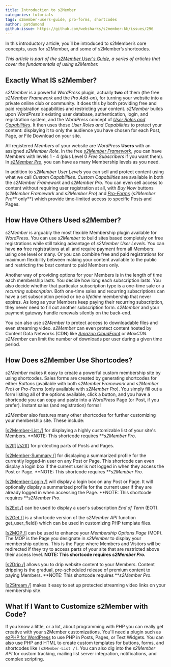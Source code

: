 ```yaml
---
title: Introduction to s2Member
categories: tutorials
tags: s2member-users-guide, pro-forms, shortcodes
author: patdumond
github-issue: https://github.com/websharks/s2member-kb/issues/296
---
```


In this introductory article, you’ll be introduced to s2Member’s core concepts, uses for s2Member, and some of s2Member’s shortcodes. 

*This article is part of the [s2Member User's Guide](http://s2member.com/kb/kb-tag/s2member-users-guide/), a series of articles that cover the fundamentals of using s2Member.*

## Exactly What IS s2Member?

_s2Member_ is a powerful _WordPress_ plugin, actually **two** of them (the free _s2Member Framework_ and the _Pro Add-on_), for turning your website into a private online club or community. It does this by both providing free and paid registration capabilities and restricting your content. _s2Member_ builds upon _WordPress's_ existing user database, authentication, login, and registration system, and the _WordPress_ concept of _[User Roles and Capabilities](https://www.google.com/url?q=https://codex.wordpress.org/Roles_and_Capabilities&sa=D&ust=1459969031030000&usg=AFQjCNGgCWiz32Dp4sS7bis6KgaDUI1rag)_. It then uses those _User Roles and Capabilities_ to protect your content: displaying it to only the audience you have chosen for each Post, Page, or File Download on your site.

All registered _Members_ of your website are _WordPress_ **Users** with an assigned _s2Member Role_. In the free _[s2Member Framework](https://s2member.com/register/?s2-ssl=yes)_, you can have Members with levels 1 - 4 (plus Level 0 _Free Subscribers_ if you want them). In _[s2Member Pro](https://s2member.com/checkout/?type%3Dsingle%26s2-ssl%3Dyes&sa=D&ust=1459969031032000&usg=AFQjCNGUQH1QrcEi7p4_tKpOskO6F7QvMw)_, you can have as many Membership levels as you need.

In addition to _s2Member User Levels_ you can sell and protect content using what we call _Custom Capabilities_. _Custom Capabilities_ are available in both the _s2Member Framework_ and _s2Member Pro_. You can even sell access to content without requiring user registration at all, with _Buy Now_ buttons (_s2Member Framework_ and _s2Member Pro_) and [_Pro-Forms_](http://s2member.com/kb-article/s2member-pro-forms/) (_s2Member Pro_** only**) which provide time-limited access to specific Posts and Pages.

## How Have Others Used s2Member?

_s2Member_ is arguably the most flexible Membership plugin available for _WordPress_. You can use _s2Member_ to build sites based completely on free registrations while still taking advantage of _s2Member User Levels_. You can have **no** free registrations at all and require payment from all Members: using one level or many. Or you can combine free and paid registrations for maximum flexibility between making your content available to the public and restricting the _best_ content to paid Members only.

Another way of providing options for your Members is in the length of time each membership lasts. You decide how long each subscription lasts. You also decide whether that particular subscription type is a one-time sale or a _recurring subscription_. Both one-time sales and recurring subscriptions can have a set subscription period or be a _lifetime_ membership that never expires. As long as your Members keep paying their recurring subscription, they never need to fill out another subscription form. _s2Member_ and your payment gateway handle renewals silently on the back-end.

You can also use _s2Member_ to protect access to downloadable files and even streaming video. _s2Member_ can even protect content hosted by Content Data Networks (CDN) like _[Amazon CloudFront](https://aws.amazon.com/cloudfront/&sa=D&ust=1459969031038000&usg=AFQjCNGNEejPuYM-qPc8lRqcLQWtmhx_vQ)_ or _MaxCDN_. _s2Member_ can limit the number of downloads per user during a given time period.

## How Does s2Member Use Shortcodes?

_s2Member_ makes it easy to create a powerful custom membership site by using shortcodes. Sales forms are created by generating shortcodes for either _Buttons_ (available with both _s2Member Framework_ and _s2Member Pro_) or _Pro-Forms_ (only available with _s2Member Pro_). You simply fill out a form listing all of the options available, click a button, and you have a shortcode you can copy and paste into a _WordPress_ Page (or Post, if you prefer). Instant sales (and registration) forms!

_s2Member_ also features many other shortcodes for further customizing your membership site. These include:

[[s2Member-List /]](http://s2member.com/kb-article/s2member-list-shortcode-documentation/) for displaying a highly customizable list of your site's Members. **NOTE: This shortcode requires **_s2Member Pro_.

[[s2If][/s2If]](http://s2member.com/kb-article/s2if-simple-shortcode-conditionals/) for protecting parts of Posts and Pages.

[[s2Member-Summary /]](http://s2member.com/kb-article/s2member-summary-shortcode-documentation/) for displaying a summarized profile for the currently logged-in user on any Post or Page. This shortcode can even display a login box if the current user is not logged in when they access the Post or Page. **NOTE: This shortcode requires **_s2Member Pro_.

[[s2Member-Login /]](http://s2member.com/kb-article/s2member-login-shortcode-documentation/) will display a login box on any Post or Page. It will optionally display a summarized profile for the current user if they are already logged in when accessing the Page. **NOTE: This shortcode requires **_s2Member Pro_.

[[s2Eot /]](http://s2member.com/kb-article/s2eot-shortcode-documentation) can be used to display a user's subscription _End of Term_ (EOT).

[[s2Get /]](http://s2member.com/kb-article/s2get-shortcode-documentation) is a shortcode version of the _s2Member API_ function get_user_field() which can be used in customizing PHP template files.

[[s2MOP /]](http://s2member.com/kb-article/s2mop-shortcode) can be used to enhance your _Membership Options Page_ (MOP). The MOP is the Page you designate in _s2Member_ to display your membership options. This is the Page where Members and Visitors will be redirected if they try to access parts of your site that are restricted above their access level. **NOTE: This shortcode requires **_s2Member Pro_**.**

[[s2Drip /]](http://s2member.com/kb-article/s2drip-shortcode) allows you to drip website content to your Members. Content dripping is the gradual, pre-scheduled release of premium content to paying Members. **NOTE: This shortcode requires **_s2Member Pro_.

[[s2Stream /]](http://s2member.com/kb-article/s2stream-shortcode-documentation) makes it easy to set up protected streaming video links on your membership site.

## What If I Want to Customize s2Member with Code?

If you know a little, or a lot, about programming with PHP you can really get creative with your s2Member customizations. You'll need a plugin such as [ezPHP for WordPress](http://s2member.com/kb-article/ezphp-for-wordpress) to use PHP in Posts, Pages, or Text Widgets. You can also use PHP and HTML to create custom templates for buttons, forms, and shortcodes like `[s2Member-List /]`. You can also dig into the _s2Member API_ for custom tracking, mailing list server integration, notifications, and complex scripting.